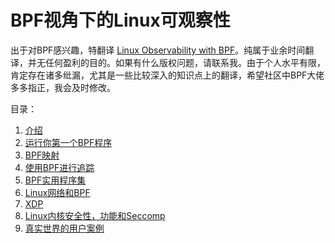 # BPF视角下的Linux可观察性

出于对BPF感兴趣，特翻译 [Linux Observability with BPF](http://shop.oreilly.com/product/0636920242581.do)。纯属于业余时间翻译，并无任何盈利的目的。如果有什么版权问题，请联系我。由于个人水平有限，肯定存在诸多纰漏，尤其是一些比较深入的知识点上的翻译，希望社区中BPF大佬多多指正，我会及时修改。


目录：

1. [介绍](01-介绍.md)
2. [运行你第一个BPF程序](02-运行你第一个BPF程序.md)
3. [BPF映射](03-BPF映射.md)
4. [使用BPF进行追踪](04-使用BPF进行追踪.md)
5. [BPF实用程序集](05-BPF实用程序集.md)
6. [Linux网络和BPF](06-Linux网络和BPF.md)
7. [XDP](07-XDP.md)
8. [Linux内核安全性，功能和Seccomp](08-Linux内核安全性，功能和Seccomp.md)
9. [真实世界的用户案例](09-真实世界的用户案例.md)



